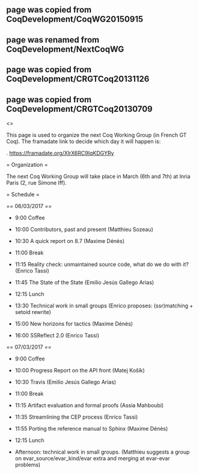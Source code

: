 ## page was copied from CoqDevelopment/CoqWG20150915
## page was renamed from CoqDevelopment/NextCoqWG
## page was copied from CoqDevelopment/CRGTCoq20131126
## page was copied from CoqDevelopment/CRGTCoq20130709
<<TableOfContents>>

This page is used to organize the next Coq Working Group (in French GT Coq). The framadate link to decide which day it will happen is:

 . https://framadate.org/XlrX6RC9IqKDGYRy

= Organization =

The next Coq Working Group will take place in March (6th and 7th) at Inria Paris (2, rue Simone Iff).

= Schedule =

== 06/03/2017 ==

 * 9:00 Coffee

 * 10:00 Contributors, past and present (Matthieu Sozeau)

 * 10:30 A quick report on 8.7 (Maxime Dénès)

 * 11:00 Break

 * 11:15 Reality check: unmaintained source code, what do we do with it? (Enrico Tassi)

 * 11:45 The State of the State (Emilio Jesús Gallego Arias)

 * 12:15 Lunch

 * 13:30 Technical work in small groups (Enrico proposes: (ssr)matching + setoid rewrite)

 * 15:00 New horizons for tactics (Maxime Dénès)

 * 16:00 SSReflect 2.0 (Enrico Tassi)

== 07/03/2017 ==

 * 9:00 Coffee

 * 10:00 Progress Report on the API front (Matej Košík)

 * 10:30 Travis (Emilio Jesús Gallego Arias)

 * 11:00 Break

 * 11:15 Artifact evaluation and formal proofs (Assia Mahboubi)

 * 11:35 Streamlining the CEP process (Enrico Tassi)

 * 11:55 Porting the reference manual to Sphinx (Maxime Dénès)

 * 12:15 Lunch

 * Afternoon: technical work in small groups.
 (Matthieu suggests a group on evar_source/evar_kind/evar extra and merging at evar-evar problems)
